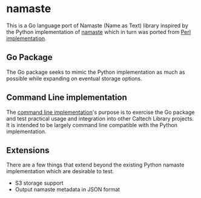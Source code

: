 
# namaste

This is a Go language port of Namaste (Name as Text) library inspired by the Python
implementation of [namaste](https://github.com/mjgiarlo/namaste) which in turn was 
ported from [Perl implementation](https://metacpan.org/pod/File::Namaste).


## Go Package

The Go package seeks to mimic the Python implementation as much as possible while
expanding on eventual storage options.


## Command Line implementation

The [command line implementation](docs/)'s purpose is to exercise the Go package
and test practical usage and integration into other Caltech Library projects.
It is intended to be largely command line compatible with the Python 
implementation. 


## Extensions

There are a few things that extend beyond the existing Python namaste 
implementation which are desirable to test. 

+ S3 storage support
+ Output namaste metadata in JSON format

